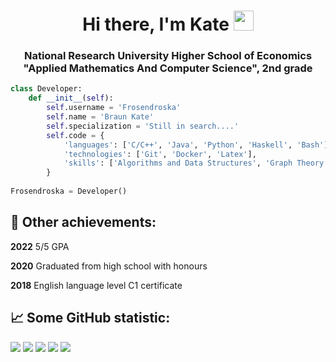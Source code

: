 
<h1 align="center">Hi there, I'm Kate</a> 
<img src="https://github.com/blackcater/blackcater/raw/main/images/Hi.gif" height="32"/></h1>
<h3 align="center">National Research University Higher School of Economics "Applied Mathematics And Computer Science", 2nd grade</h3>

```python
class Developer:
    def __init__(self):
        self.username = 'Frosendroska'
        self.name = 'Braun Kate'
        self.specialization = 'Still in search....'
        self.code = {
            'languages': ['C/C++', 'Java', 'Python', 'Haskell', 'Bash'],
            'technologies': ['Git', 'Docker', 'Latex'],
            'skills': ['Algorithms and Data Structures', 'Graph Theory', 'Combinatorics', 'Calculus', 'Linear Algebra', 'Probability Theory'],
        }
        
Frosendroska = Developer()
```

## 📂 Other achievements:

__2022__ 5/5 GPA

__2020__ Graduated from high school with honours

__2018__ English language level C1 certificate


## 📈 Some GitHub statistic:
![](https://github-profile-summary-cards.vercel.app/api/cards/profile-details?username=Frosendroska&theme=github_dark)
![](https://github-profile-summary-cards.vercel.app/api/cards/most-commit-language?username=Frosendroska&theme=github_dark)
![](https://github-profile-summary-cards.vercel.app/api/cards/repos-per-language?username=Frosendroska&theme=github_dark)
![](https://github-profile-summary-cards.vercel.app/api/cards/stats?username=Frosendroska&theme=github_dark)
![](https://github-profile-summary-cards.vercel.app/api/cards/productive-time?username=Frosendroska&theme=github_dark)



<!-- - 🔭 I’m currently working on ...
- 🌱 I’m currently learning ...
- 👯 I’m looking to collaborate on ...
- 🤔 I’m looking for help with ...
- 💬 Ask me about ...
- 📫 How to reach me: ...
- 😄 Pronouns: ...
- ⚡ Fun fact: ... -->
